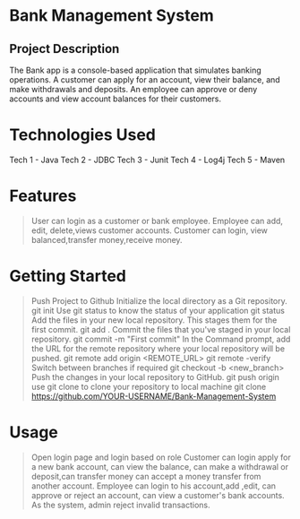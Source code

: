 # Bank Management System

## Project Description

The Bank app is a console-based application that simulates banking operations. 
A customer can apply for an account, view their balance, and make withdrawals and deposits.
An employee can approve or deny accounts and view account balances for their customers.

# Technologies Used

Tech 1 - Java
Tech 2 - JDBC
Tech 3 - Junit
Tech 4 - Log4j
Tech 5 - Maven


# Features
> User can login as a customer or bank employee.
> Employee can add, edit, delete,views customer accounts.
> Customer can login, view balanced,transfer money,receive money.

# Getting Started

> Push Project to Github
> Initialize the local directory as a Git repository.
> git init
> Use git status to know the status of your application
> git status
> Add the files in your new local repository. This stages them for the first commit.
> git add .
> Commit the files that you've staged in your local repository.
> git commit -m "First commit"
> In the Command prompt, add the URL for the remote repository where your local repository will be pushed.
> git remote add origin <REMOTE_URL>
> git remote -verify
> Switch between branches if required
> git checkout -b <new_branch>
> Push the changes in your local repository to GitHub.
> git push origin <selected branch>
> use git clone to clone your repository to local machine
> git clone https://github.com/YOUR-USERNAME/Bank-Management-System
  
# Usage

> Open login page and login based on role
> Customer can login apply for a new bank account, can view the balance, can make a withdrawal or deposit,can transfer money can accept a money transfer from another account.
> Employee can login to his account,add ,edit, can approve or reject an account, can view a customer's bank accounts.
> As the system, admin reject invalid transactions.
 



